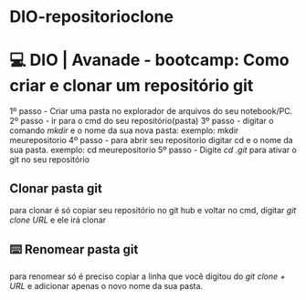 # DIO-repositorioclone
# 💻 DIO | Avanade - bootcamp: Como criar e clonar um repositório git
1º passo - Criar uma pasta no explorador de arquivos do seu notebook/PC.
2º passo - ir para o cmd do seu repositório(pasta)
3º passo - digitar o comando *mkdir* e o nome da sua nova pasta: exemplo: mkdir meurepositorio
4º passo - para abrir seu repositorio digitar cd e o nome da sua pasta. 
exemplo: cd meurepositorio
5º passo - Digite *cd .git* para ativar o git no seu repositório

## Clonar pasta git

para clonar é só copiar seu repositório no git hub e voltar no cmd, digitar *git clone URL* e ele irá clonar

## ⌨️ Renomear pasta git 

para renomear só é preciso copiar a linha que você digitou do *git clone + URL* e adicionar apenas o novo nome da sua pasta.


